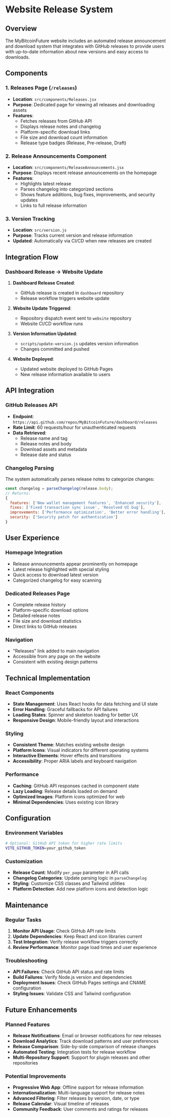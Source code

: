# Website Release System

## Overview

The MyBitcoinFuture website includes an automated release announcement and download system that integrates with GitHub releases to provide users with up-to-date information about new versions and easy access to downloads.

## Components

### 1. Releases Page (`/releases`)
- **Location**: `src/components/Releases.jsx`
- **Purpose**: Dedicated page for viewing all releases and downloading assets
- **Features**:
  - Fetches releases from GitHub API
  - Displays release notes and changelog
  - Platform-specific download links
  - File size and download count information
  - Release type badges (Release, Pre-release, Draft)

### 2. Release Announcements Component
- **Location**: `src/components/ReleaseAnnouncements.jsx`
- **Purpose**: Displays recent release announcements on the homepage
- **Features**:
  - Highlights latest release
  - Parses changelog into categorized sections
  - Shows feature additions, bug fixes, improvements, and security updates
  - Links to full release information

### 3. Version Tracking
- **Location**: `src/version.js`
- **Purpose**: Tracks current version and release information
- **Updated**: Automatically via CI/CD when new releases are created

## Integration Flow

### Dashboard Release → Website Update

1. **Dashboard Release Created**:
   - GitHub release is created in `dashboard` repository
   - Release workflow triggers website update

2. **Website Update Triggered**:
   - Repository dispatch event sent to `website` repository
   - Website CI/CD workflow runs

3. **Version Information Updated**:
   - `scripts/update-version.js` updates version information
   - Changes committed and pushed

4. **Website Deployed**:
   - Updated website deployed to GitHub Pages
   - New release information available to users

## API Integration

### GitHub Releases API
- **Endpoint**: `https://api.github.com/repos/MyBitcoinFuture/dashboard/releases`
- **Rate Limit**: 60 requests/hour for unauthenticated requests
- **Data Retrieved**:
  - Release name and tag
  - Release notes and body
  - Download assets and metadata
  - Release date and status

### Changelog Parsing
The system automatically parses release notes to categorize changes:

```javascript
const changelog = parseChangelog(release.body);
// Returns:
{
  features: ['New wallet management features', 'Enhanced security'],
  fixes: ['Fixed transaction sync issue', 'Resolved UI bug'],
  improvements: ['Performance optimization', 'Better error handling'],
  security: ['Security patch for authentication']
}
```

## User Experience

### Homepage Integration
- Release announcements appear prominently on homepage
- Latest release highlighted with special styling
- Quick access to download latest version
- Categorized changelog for easy scanning

### Dedicated Releases Page
- Complete release history
- Platform-specific download options
- Detailed release notes
- File size and download statistics
- Direct links to GitHub releases

### Navigation
- "Releases" link added to main navigation
- Accessible from any page on the website
- Consistent with existing design patterns

## Technical Implementation

### React Components
- **State Management**: Uses React hooks for data fetching and UI state
- **Error Handling**: Graceful fallbacks for API failures
- **Loading States**: Spinner and skeleton loading for better UX
- **Responsive Design**: Mobile-friendly layout and interactions

### Styling
- **Consistent Theme**: Matches existing website design
- **Platform Icons**: Visual indicators for different operating systems
- **Interactive Elements**: Hover effects and transitions
- **Accessibility**: Proper ARIA labels and keyboard navigation

### Performance
- **Caching**: GitHub API responses cached in component state
- **Lazy Loading**: Release details loaded on demand
- **Optimized Images**: Platform icons optimized for web
- **Minimal Dependencies**: Uses existing icon library

## Configuration

### Environment Variables
```bash
# Optional: GitHub API token for higher rate limits
VITE_GITHUB_TOKEN=your_github_token
```

### Customization
- **Release Count**: Modify `per_page` parameter in API calls
- **Changelog Categories**: Update parsing logic in `parseChangelog`
- **Styling**: Customize CSS classes and Tailwind utilities
- **Platform Detection**: Add new platform icons and detection logic

## Maintenance

### Regular Tasks
1. **Monitor API Usage**: Check GitHub API rate limits
2. **Update Dependencies**: Keep React and icon libraries current
3. **Test Integration**: Verify release workflow triggers correctly
4. **Review Performance**: Monitor page load times and user experience

### Troubleshooting
- **API Failures**: Check GitHub API status and rate limits
- **Build Failures**: Verify Node.js version and dependencies
- **Deployment Issues**: Check GitHub Pages settings and CNAME configuration
- **Styling Issues**: Validate CSS and Tailwind configuration

## Future Enhancements

### Planned Features
- **Release Notifications**: Email or browser notifications for new releases
- **Download Analytics**: Track download patterns and user preferences
- **Release Comparison**: Side-by-side comparison of release changes
- **Automated Testing**: Integration tests for release workflow
- **Multi-Repository Support**: Support for plugin releases and other repositories

### Potential Improvements
- **Progressive Web App**: Offline support for release information
- **Internationalization**: Multi-language support for release notes
- **Advanced Filtering**: Filter releases by version, date, or type
- **Release Calendar**: Visual timeline of releases
- **Community Feedback**: User comments and ratings for releases 